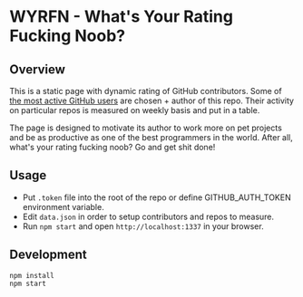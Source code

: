 # WYRFN - What's Your Rating Fucking Noob?

## Overview

This is a static page with dynamic rating of GitHub contributors.
Some of [the most active GitHub users](https://gist.github.com/paulmillr/2657075/)
are chosen + author of this repo. Their activity on particular repos is measured
on weekly basis and put in a table.

The page is designed to motivate its author to work more on
pet projects and be as productive as one of the best programmers in the world.
After all, what's your rating fucking noob? Go and get shit done!

## Usage

- Put `.token` file into the root of the repo or define GITHUB_AUTH_TOKEN
environment variable.
- Edit `data.json` in order to setup contributors and repos to measure.
- Run `npm start` and open `http://localhost:1337` in your browser.

## Development

```
npm install
npm start
```
